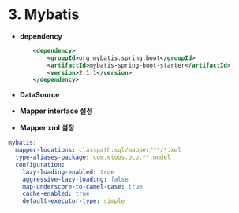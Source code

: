 # 3. Mybatis 

* **dependency**
 ```xml
        <dependency>
            <groupId>org.mybatis.spring.boot</groupId>
            <artifactId>mybatis-spring-boot-starter</artifactId>
            <version>2.1.1</version>
        </dependency>
```

* **DataSource**

* **Mapper interface 설정** 

* **Mapper xml 설정**  
```yaml
mybatis:
  mapper-locations: classpath:sql/mapper/**/*.xml
  type-aliases-package: com.etoos.bcp.**.model
  configuration:
    lazy-loading-enabled: true
    aggressive-lazy-loading: false
    map-underscore-to-camel-case: true
    cache-enabled: true
    default-executor-type: simple
```
